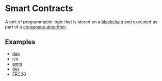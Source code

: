 # Smart Contracts
A unit of programmable logic that is stored on a [blockchain](blockchain.md) and executed as part of a [consensus-algorithm](consensus-algorithm.md).

## Examples

* [dao](dao.md)
* [ico](ico.md)
* [amm](amm.md)
* [dex](dex.md)
* ERC20
